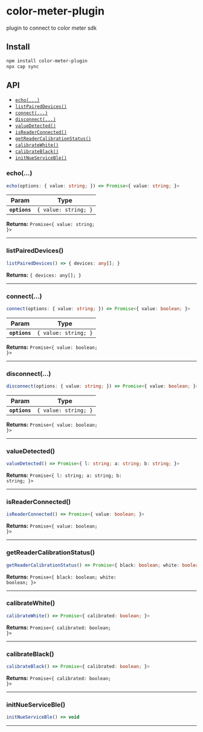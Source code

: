 # color-meter-plugin

plugin to connect to color meter sdk

## Install

```bash
npm install color-meter-plugin
npx cap sync
```

## API

<docgen-index>

* [`echo(...)`](#echo)
* [`listPairedDevices()`](#listpaireddevices)
* [`connect(...)`](#connect)
* [`disconnect(...)`](#disconnect)
* [`valueDetected()`](#valuedetected)
* [`isReaderConnected()`](#isreaderconnected)
* [`getReaderCalibrationStatus()`](#getreadercalibrationstatus)
* [`calibrateWhite()`](#calibratewhite)
* [`calibrateBlack()`](#calibrateblack)
* [`initNueServiceBle()`](#initnueserviceble)

</docgen-index>

<docgen-api>
<!--Update the source file JSDoc comments and rerun docgen to update the docs below-->

### echo(...)

```typescript
echo(options: { value: string; }) => Promise<{ value: string; }>
```

| Param         | Type                            |
| ------------- | ------------------------------- |
| **`options`** | <code>{ value: string; }</code> |

**Returns:** <code>Promise&lt;{ value: string; }&gt;</code>

--------------------


### listPairedDevices()

```typescript
listPairedDevices() => { devices: any[]; }
```

**Returns:** <code>{ devices: any[]; }</code>

--------------------


### connect(...)

```typescript
connect(options: { value: string; }) => Promise<{ value: boolean; }>
```

| Param         | Type                            |
| ------------- | ------------------------------- |
| **`options`** | <code>{ value: string; }</code> |

**Returns:** <code>Promise&lt;{ value: boolean; }&gt;</code>

--------------------


### disconnect(...)

```typescript
disconnect(options: { value: string; }) => Promise<{ value: boolean; }>
```

| Param         | Type                            |
| ------------- | ------------------------------- |
| **`options`** | <code>{ value: string; }</code> |

**Returns:** <code>Promise&lt;{ value: boolean; }&gt;</code>

--------------------


### valueDetected()

```typescript
valueDetected() => Promise<{ l: string; a: string; b: string; }>
```

**Returns:** <code>Promise&lt;{ l: string; a: string; b: string; }&gt;</code>

--------------------


### isReaderConnected()

```typescript
isReaderConnected() => Promise<{ value: boolean; }>
```

**Returns:** <code>Promise&lt;{ value: boolean; }&gt;</code>

--------------------


### getReaderCalibrationStatus()

```typescript
getReaderCalibrationStatus() => Promise<{ black: boolean; white: boolean; }>
```

**Returns:** <code>Promise&lt;{ black: boolean; white: boolean; }&gt;</code>

--------------------


### calibrateWhite()

```typescript
calibrateWhite() => Promise<{ calibrated: boolean; }>
```

**Returns:** <code>Promise&lt;{ calibrated: boolean; }&gt;</code>

--------------------


### calibrateBlack()

```typescript
calibrateBlack() => Promise<{ calibrated: boolean; }>
```

**Returns:** <code>Promise&lt;{ calibrated: boolean; }&gt;</code>

--------------------


### initNueServiceBle()

```typescript
initNueServiceBle() => void
```

--------------------

</docgen-api>
